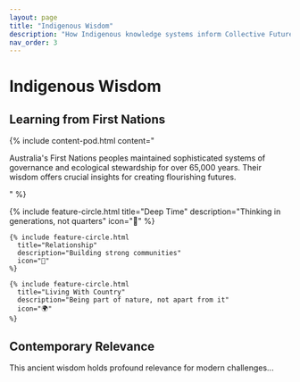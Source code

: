 ```yaml
---
layout: page
title: "Indigenous Wisdom"
description: "How Indigenous knowledge systems inform Collective Futurecrafting"
nav_order: 3
---
```


# Indigenous Wisdom

## Learning from First Nations

<div class="organic-section">
  <div class="organic-blob organic-blob--terracotta"></div>
  
  {% include content-pod.html 
    content="<p>Australia's First Nations peoples maintained sophisticated systems of governance and ecological stewardship for over 65,000 years. Their wisdom offers crucial insights for creating flourishing futures.</p>"
  %}
  
  <div class="organic-grid">
    {% include feature-circle.html 
      title="Deep Time"
      description="Thinking in generations, not quarters"
      icon="🌱"
    %}
    
    {% include feature-circle.html 
      title="Relationship"
      description="Building strong communities"
      icon="🤝"
    %}
    
    {% include feature-circle.html 
      title="Living With Country"
      description="Being part of nature, not apart from it"
      icon="🌍"
    %}
  </div>
</div>

## Contemporary Relevance

This ancient wisdom holds profound relevance for modern challenges...